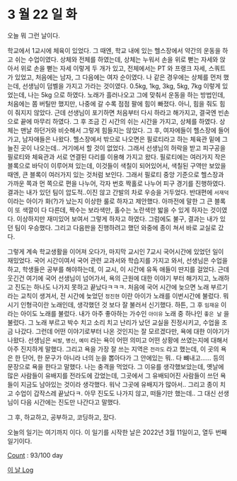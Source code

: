 # 3 월 22 일 화

오늘 뭐 그런 날이다.

학교에서 1교시에 체육이 있었다. 그 때엔, 학교 내에 있는 헬스장에서 약간의 운동을 하고 쉬는 수업이였다. 상체와 전체를 하였는데, 상체는 누워서 손을 위로 뻗는 자세와 앉아서 위로 손을 뻗는 자세 이렇게 두 개가 있고, 전체에서는 PT 와 프랭크 자세, 스쿼트가 있었고, 처음에는 남자, 그 다음에는 여자 순이였다. 나 같은 경우에는 상체를 먼저 했는데, 선생님이 덤벨을 가지고 가라는 것이였다. 0.5kg, 1kg, 3kg, 5kg, 7kg 이렇게 있었는데, 나는 5kg 으로 하였다. 노래가 흘러나오고 그에 맞춰서 운동을 하는 방법인데, 처음에는 쫌 버틸만 했지만, 나중에 갈 수록 점점 팔에 힘이 빠졌다. 아니, 힘을 줘도 힘이 줘지지 않았다. 근데 선생님이 포기하면 처음부터 다시 하라고 해가지고, 결국엔 빈손으로 끝에 마무리 하였다. 그 후 조금 긴 시간의 쉬는 시간을 가지고, 상체를 하였다. 상체는 맨날 하던거와 비슷해서 그렇게 힘들지는 않았다. 그 후, 여자에들이 헬스장에 들어가고, 남자애들은 나왔다. 헬스장에서 밖으로 나오면은 필로티라고 하는 체육관 밑에 그늘진 곳이 나오는데.. 거기에서 할 것이 없었다. 그래서 선생님의 허락을 받고 피구공을 필로티와 체육관과 서로 연결된 다리를 이용해 가지고 왔다. 필로티에는 여러가지 작은 블록으로 바닥이 이루어져 있는데, 이것들이 색칠이 되어있어서, 색칠된 구역만 보았을 때엔, 큰 블록이 여러가지 있는 것처럼 보인다. 그래서 필로티 중앙 기준으로 헬스장과 가까운 쪽과 먼 쪽으로 편을 나누어, 각자 번호 짝홀로 나누어 피구 경기를 진행하였다. 결과는 내가 있던 팀이 압도적..이진 않고 간발의 차로 우승을 거두었다. 반대편에 `서재덕`이라는 아이가 화(?)가 났는지 이상한 룰로 하자고 제안했다. 아까전에 말한 그 큰 블록이 또 색깔이 다 다른데, 짝수는 보라색만, 홀수는 노란색만 밟을 수 있게 하자는 것이였다. 이상하지만 재미있어 보여서 그렇게 하자고 하였다. 그럼에도 불구, 결과는 내가 있던 팀이 우승했다. 그리고 다음판을 진행하려고 했던 와중에 종이 쳐서 바로 교실로 갔다.

그렇게 계속 학교생활을 이어져 오다가, 마지막 교시인 7교시 국어시간에 있었던 일이 재밌었다. 국어 시간이여서 국어 관련 교과서와 학습지를 가지고 와서, 선생님은 수업을 하고, 학생들은 공부를 해야하는데, 이 교시, 이 시간에 유독 애들이 딴지를 걸었다. 근데 웃긴건 여기에 국어 선생님이 넘어가서, 욕의 근원에 대한 이야기 부터 해가지고, 노래하고 진도는 하나도 나가지 못하고 끝났다ㅋㅋㅋ. 처음에 국어 시간에 늦으면 노래 부르기라는 교칙이 생겨서, 전 시간에 늦었던 `정진현` 이란 아이가 노래를 이번시간에 불렀다. 뭐시기 인형극이란 노래인데, 생각했던 것 보다 잘 불러서 신기했다. 하튼, 그 후 `임재윤` 이라는 아이도 노래를 불렀다. 내가 아주 좋아하는 가수인 `아이유` 노래 중 하나인 `좋은 날` 을 불렀다. 그 노래 부르고 박수 치고 소리 치고 난리가 났던 교실을 진정시키고, 수업을 조금 나갔다. 그런데 어떤 이야기로부터 나온 것인지는 잘 모르겠다만, 욕에 대한 이야기가 나왔다. 선생님은 `씨발`, `병신`, `예미` 라는 욕이 어떤 의미고 어떤 상황에 쓰였는지에 대해서 아주 진지하게 말했다. 그리고 욕을 가장 잘 쓰는 지역은 `전라도` 라고 했는데, 이 곳의 욕은 한 단어, 한 문구가 아니라 너의 눈을 뽑아다가 그 안에있는 뭐.. 다 뺴내고...... 등의 문장으로 욕을 한다고 말했다. 나는 충격을 먹었다. 그 이유를 생각했보았는데, 옛날에 많은 사람들이 유배지를 전라도에 갔었는데, 그곳에서 그 유배되어진 사람들이 쓰던 욕들이 지금도 남아있는 것이라 생각했다. 워낙 그곳에 유배지가 많아서.. 그리고 종이 치고 수업이 갑작스레 끝났다ㅋ. 아무 진도도 나가지 않고, 떠들기만 했는데.. 그 대신 선생님이 다음 시간에는 진도만 나간다고 말했다.

그 후, 하교하고, 공부하고, 코딩하고, 잤다.

오늘의 일기는 여기까지 이다. 이 일기를 시작한 날은 2022년 3월 11일이고, 열두 번째 일기이다.

[Count](../../../roadmap/roadmap.md) : 93/100 day

[이 날 Log](../../../logs/2022/3/22.md)
